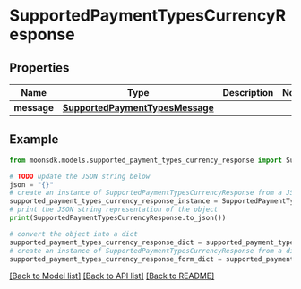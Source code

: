 # SupportedPaymentTypesCurrencyResponse

## Properties

| Name        | Type                                                                | Description | Notes |
| ----------- | ------------------------------------------------------------------- | ----------- | ----- |
| **message** | [**SupportedPaymentTypesMessage**](supportedpaymenttypesmessage.md) |             |       |

## Example

```python
from moonsdk.models.supported_payment_types_currency_response import SupportedPaymentTypesCurrencyResponse

# TODO update the JSON string below
json = "{}"
# create an instance of SupportedPaymentTypesCurrencyResponse from a JSON string
supported_payment_types_currency_response_instance = SupportedPaymentTypesCurrencyResponse.from_json(json)
# print the JSON string representation of the object
print(SupportedPaymentTypesCurrencyResponse.to_json())

# convert the object into a dict
supported_payment_types_currency_response_dict = supported_payment_types_currency_response_instance.to_dict()
# create an instance of SupportedPaymentTypesCurrencyResponse from a dict
supported_payment_types_currency_response_form_dict = supported_payment_types_currency_response.from_dict(supported_payment_types_currency_response_dict)
```

[\[Back to Model list\]](./#documentation-for-models) [\[Back to API list\]](./#documentation-for-api-endpoints) [\[Back to README\]](./)
